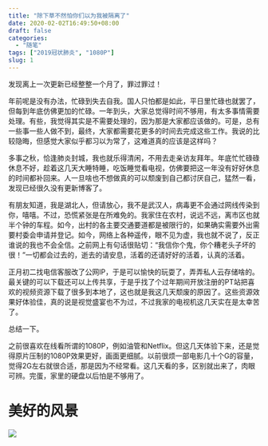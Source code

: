 ```yaml
---
title: "除下草不然怕你们以为我被隔离了"
date: 2020-02-02T16:49:50+08:00
draft: false
categories:
  - "随笔"
tags: ["2019冠状肺炎", "1080P"]
slug: 1
---
```


发现离上一次更新已经整整一个月了，罪过罪过！

年前呢是没有办法，忙碌到失去自我。国人只怕都是如此，平日里忙碌也就罢了，但每到年底仿佛更加的忙碌。一年到头，大家总觉得时间不够用，有太多事情需要处理。有些，我觉得其实是不需要处理的，因为那是大家都应该做的。可是，总有一些事一些人做不到，最终，大家都需要花更多的时间去完成这些工作。我说的比较隐晦，但感觉大家似乎都习以为常了，这难道真的应该是这样吗？

多事之秋，恰逢肺炎封城，我也就乐得清闲，不用去走亲访友拜年。年底忙忙碌碌休息不好，趁着这几天大睡特睡，吃饭睡觉看电视，仿佛要把这一年没有好好休息的时间都补回来。人一旦啥也不想做真的可以颓废到自己都讨厌自己，猛然一看，发现已经很久没有更新博客了。

有朋友知道，我是湖北人，但请放心，我不是武汉人，病毒更不会通过网线传染到你，嘻嘻。不过，恐慌紧张是在所难免的。我家住在农村，说远不远，离市区也就半个钟的车程。如今，出村的各主要交通要道都是被限行的，如果确实需要外出需要村委会申请并登记。如今，网络上各种遥传，眼不见为虚，我也就不说了，反正谁说的我也不会全信。之前网上有句话很贴切：“我信你个鬼，你个糟老头子坏的很！”一切都会过去的，逝去的请安息，活着的还请好好的活着，认真的活着。

正月初二找电信客服改了公网IP，于是可以愉快的玩耍了，弄弄私人云存储啥的。最关键的可以下载还可以上传共享，于是乎找了个过年期间开放注册的PT站把喜欢的视频资源下载了很多到本地了，这也就是我这几天颓废的原因了。这些资源效果好体验佳，真的说是视觉盛宴也不为过，不过我家的电视机这几天实在是太幸苦了。

总结一下。

之前很喜欢在线看所谓的1080P，例如油管和Netflix。但这几天体验下来，还是觉得原片压制的1080P效果更好，画面更细腻。以前很烦一部电影几十个G的容量，觉得2G左右就很合适，那是因为不经常看。这几天看的多，区别就出来了，肉眼可辨。完蛋，家里的硬盘以后怕是不够用了。

# 美好的风景

![](https://img.dtz9.net/imgs/2020/02/c05757b885d3be1b.jpg)